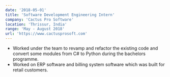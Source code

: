 ```yaml
---
date: '2018-05-01'
title: 'Software Development Engineering Intern'
company: 'Cactus Pro Software'
location: 'Thrissur, India'
range: 'May - August 2018'
url: 'https://www.cactusprosoft.com'
---
```


- Worked under the team to revamp and refactor the existing code and convert some modules from C# to
Python during the bachelors programme.
- Worked on ERP software and billing system software which was built for retail customers.